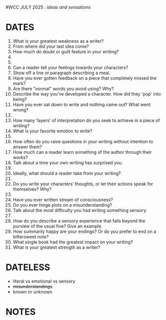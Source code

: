#WCC JULY 2025 : *ideas and sensations*

# DATES
1. What is your greatest weakness as a writer?
2. From where did your last idea come?
3. How much do doubt or guilt feature in your writing? 
4. 
5.
6. Can a reader tell your feelings towards your characters?
7. Show off a line or paragraph describing a meal.
8. Have you ever gotten feedback on a piece that completely missed the mark?
9. Are there "normal" words you avoid using? Why?
10. Describe the way you've developed a character. How did they 'pop' into being?
11. Have you ever sat down to write and nothing came out? What went wrong?
12. 
13. How many ‘layers’ of interpretation do you seek to achieve in a piece of writing?
14. What is your favorite emotion to write?
15. 
16. How often do you raise questions in your writing without intention to answer them?
17. How much can a reader learn something of the author through their works?
18. Talk about a time your own writing has surprised you.
19. 
20. Ideally, what should a reader take from your writing?
21. 
22. Do you write your characters’ thoughts, or let their actions speak for themselves? Why?
23. 
24. Have you ever written stream of consciousness? 
25. Do you ever hinge plots on a misunderstanding? 
26. Talk about the most difficulty you had writing something sensory.
27. 
28. How do you describe a sensory experience that falls beyond the purview of the usual five? Give an example.
29. How summarily happy are your endings? Or do you prefer to end on a bittersweet note?
30. What single book had the greatest impact on your writing?
31. What is your greatest strength as a writer?

# DATELESS
- literal vs emotional vs sensory
- ~~misunderstandings~~
- known or unknown

# NOTES
